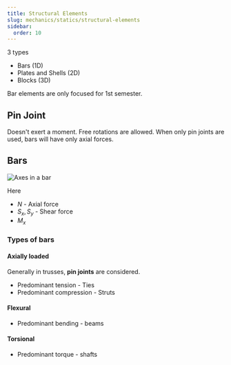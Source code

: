 ```yaml
---
title: Structural Elements
slug: mechanics/statics/structural-elements
sidebar:
  order: 10
---
```


3 types

- Bars (1D)
- Plates and Shells (2D)
- Blocks (3D)

Bar elements are only focused for 1st semester.

## Pin Joint

Doesn't exert a moment. Free rotations are allowed. When only pin joints are
used, bars will have only axial forces.

## Bars

![Axes in a bar](/mechanics/bar-axes.png)

Here

- $N$ - Axial force
- $S_x,S_y$ - Shear force
- $M_x$

### Types of bars

#### Axially loaded

Generally in trusses, **pin joints** are considered.

- Predominant tension - Ties
- Predominant compression - Struts

#### Flexural

- Predominant bending - beams

#### Torsional

- Predominant torque - shafts
